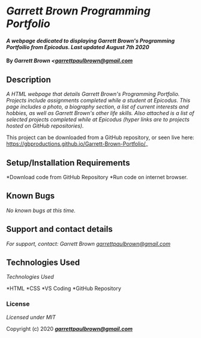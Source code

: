 # _Garrett Brown Programming Portfolio_

#### _A webpage dedicated to displaying Garrett Brown's Programming Portfoilio from Epicodus. Last updated August 7th 2020_

#### By _**Garrett Brown <garrettpaulbrown@gmail.com**_

## Description

_A HTML webpage that details Garrett Brown's Programming Portfolio. Projects include assignments completed while a student at Epicodus. This page includes a photo, a biography section, a list of current interests and hobbies, as well as Garrett Brown's other life skills. Also attached is a list of selected projects completed while at Epicodus (hyper links are to projects hosted on GitHub repositories)._

This project can be downloaded from a GitHub repository, or seen live here:
https://gbproductions.github.io/Garrett-Brown-Portfolio/_

## Setup/Installation Requirements

*Download code from GitHub Repository
*Run code on internet browser.

## Known Bugs

_No known bugs at this time._

## Support and contact details

_For support, contact: Garrett Brown <garrettpaulbrown@gmail.com>_

## Technologies Used

_Technologies Used_

*HTML
*CSS
*VS Coding
*GitHub Repository

### License

*Licensed under MIT*

Copyright (c) 2020 **_<garrettpaulbrown@gmail.com>_**
